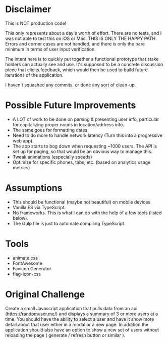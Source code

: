 # Disclaimer
This is NOT production code!

This only represents about a day's worth of effort. There are no tests, and I was not able to test this on iOS or Mac. THIS IS ONLY THE HAPPY PATH. Errors and corner cases are not handled, and there is only the bare minimum in terms of user input verification.

The intent here is to quickly put together a functional prototype that stake holders can actually see and use. It's supposed to be a concrete discussion piece that elicits feedback, which would then be used to build future iterations of the application.

I haven't squashed any commits, or done any sort of clean-up.

# Possible Future Improvements
* A LOT of work to be done on parsing & presenting user info, particular for capitalizing proper nouns in location/address info.
* The same goes for formatting dates.
* Need to do more to handle network latency (Turn this into a progressive web app).
* The app starts to bog down when requesting ~1000 users. The API is set up for paging, so that would be an obvious way to manage this.
* Tweak animations (especially speeds)
* Optimize for specific phones, tabs, etc. (based on analytics usage metrics)

# Assumptions
* This should be functional (maybe not beautiful) on mobile devices
* Vanilla ES via TypeScript.
* No frameworks. This is what I can do with the help of a few tools (listed below).
* The Gulp file is just to automate compiling TypeScript.

# Tools
* animate.css
* FontAwesome
* Favicon Generator
* flag-icon-css

# Original Challenge
Create a small Javascript application that pulls data from an api (https://randomuser.me/) and displays a summary of 3 or more users at a time. You should have the ability to select a user and have it show more detail about that user either in a modal or a new page. In addition the application should also have an option to show a new set of users without reloading the page ( generate / refresh button or similar ).
